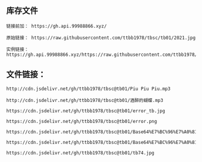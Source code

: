 ## 库存文件
    链接前加： https://gh.api.99988866.xyz/
    
    原始链接： https://raw.githubusercontent.com/ttbb1978/tbsc/tb01/2021.jpg
    
    实例链接：https://gh.api.99988866.xyz/https://raw.githubusercontent.com/ttbb1978/tbsc/tb01/2021.jpg
    
## 文件链接：

    http://cdn.jsdelivr.net/gh/ttbb1978/tbsc@tb01/Piu Piu Piu.mp3

    http://cdn.jsdelivr.net/gh/ttbb1978/tbsc@tb01/酒醉的蝴蝶.mp3

    https://cdn.jsdelivr.net/gh/ttbb1978/tbsc@tb01/error_tb.jpg

    https://cdn.jsdelivr.net/gh/ttbb1978/tbsc@tb01/error.png

    https://cdn.jsdelivr.net/gh/ttbb1978/tbsc@tb01/Base64%E7%BC%96%E7%A0%81.apk

    https://cdn.jsdelivr.net/gh/ttbb1978/tbsc@tb01/Base64%E7%BC%96%E7%A0%81.rar

    https://cdn.jsdelivr.net/gh/ttbb1978/tbsc@tb01/tb74.jpg
